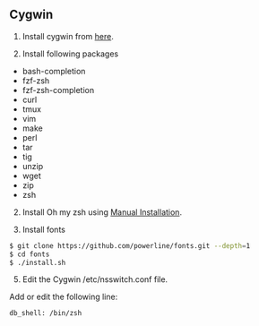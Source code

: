 ## Cygwin

1. Install cygwin from [here](https://cygwin.com/install.html). 

2. Install following packages 

* bash-completion
* fzf-zsh
* fzf-zsh-completion
* curl
* tmux
* vim
* make
* perl
* tar
* tig
* unzip
* wget
* zip 
* zsh

2. Install Oh my zsh using [Manual Installation](https://github.com/ohmyzsh/ohmyzsh#manual-installation).

4. Install fonts 

```bash
$ git clone https://github.com/powerline/fonts.git --depth=1
$ cd fonts 
$ ./install.sh
```

5. Edit the Cygwin /etc/nsswitch.conf file.

Add or edit the following line: 

```bash
db_shell: /bin/zsh
```
